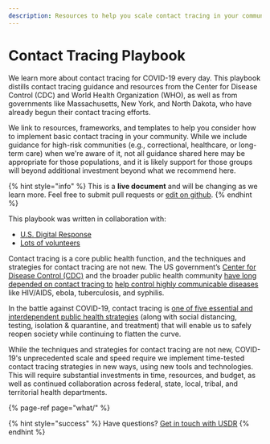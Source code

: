 ```yaml
---
description: Resources to help you scale contact tracing in your community
---
```


# Contact Tracing Playbook

We learn more about contact tracing for COVID-19 every day. This playbook distills contact tracing guidance and resources from the Center for Disease Control \(CDC\) and World Health Organization \(WHO\), as well as from governments like Massachusetts, New York, and North Dakota, who have already begun their contact tracing efforts.

We link to resources, frameworks, and templates to help you consider how to implement basic contact tracing in your community. While we include guidance for high-risk communities \(e.g., correctional, healthcare, or long-term care\) when we're aware of it, not all guidance shared here may be appropriate for those populations, and it is likely support for those groups will beyond additional investment beyond what we recommend here.

{% hint style="info" %}
This is a **live document** and will be changing as we learn more. Feel free to submit pull requests or [edit on github](https://github.com/harperreed/contact-tracing-playbook).
{% endhint %}

This playbook was written in collaboration with:

* [U.S. Digital Response](http://usdigitalresponse.org)
* [Lots of volunteers](about/authors.md)

Contact tracing is a core public health function, and the techniques and strategies for contact tracing are not new. The US government’s [Center for Disease Control \(CDC\)](https://www.cdc.gov/) and the broader public health community [have long depended on contact tracing to](https://www.cdc.gov/eis/field-epi-manual/index.html) [help control highly communicable diseases](https://www.cdc.gov/eis/field-epi-manual/index.html) like HIV/AIDS, ebola, tuberculosis, and syphilis.

In the battle against COVID-19, contact tracing is [one of five essential and interdependent public health strategies](https://www.newyorker.com/science/medical-dispatch/its-not-too-late-to-go-on-offense-against-the-coronavirus) \(along with social distancing, testing, isolation & quarantine, and treatment\) that will enable us to safely reopen society while continuing to flatten the curve.

While the techniques and strategies for contact tracing are not new, COVID-19's unprecedented scale and speed require we implement time-tested contact tracing strategies in new ways, using new tools and technologies. This will require substantial investments in time, resources, and budget, as well as continued collaboration across federal, state, local, tribal, and territorial health departments.

{% page-ref page="what/" %}

{% hint style="success" %}
Have questions? [Get in touch with USDR](about/have-questions-get-in-touch-with-usdr.md)
{% endhint %}



